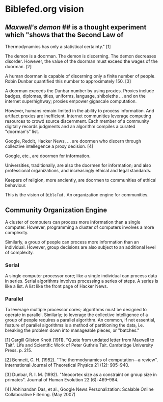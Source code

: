 Biblefed.org vision
===

## *Maxwell's demon* ## is a thought experiment which "shows that the Second Law of 
Thermodynamics has only a statistical certainty." [1]

The demon is a doorman. The demon is discerning. The demon decreases disorder.
However, the value of the doorman must exceed the wages of the doorman. [2]

A human doorman is capable of discerning only a finite number of people.
Robin Dunbar quantified this number to approximately 150. [3]

A doorman exceeds the Dunbar number by using proxies. Proxies include badges,
diplomas, titles, uniforms, language, shiboleths ... and on the internet
superhighway; proxies empower gigascale computation.

However, humans remain limited in the ability to process information. And 
artifact proxies are inefficient. Internet communities leverage computing 
resources to crowd source discernment. Each member of a community digitally
records judgments and an algorithm compiles a curated "doorman's" list.

Google, Reddit, Hacker News, ... are doormen who discern through collective
intellegence a proxy decision. [4]

Google, etc., are doormen for information.

Universities, traditionally, are also the doormen for information; and also
professional organizations, and increasingly ethical and legal standards.

Keepers of religion, more anciently, are doormen to communities of ethical
behaviour.

This is the vision of `BibleFed.` An organization engine for communities.

Community Organization Engine
---

A cluster of computers can process more information than a single computer.
However, programming a cluster of computers involves a more complexity.

Similarly, a group of people can process more information than an individual.
However, group decisions are also subject to an additional level of complexity.

### Serial ###

A single computer processor core; like a single individual can process data in
series. Serial algorithms involves processing a series of steps. A series is
like a list. A list like the front page of Hacker News.

### Parallel ###

To leverage multiple processor cores; algorithms must be designed to operate
in parallel. Similarly; to leverage the collective intelligence of a group
of people requires a parallel algorithm. An common, if not essential, feature 
of parallel algorithms is a method of partitioning the data, i.e. breaking the
problem down into manageable pieces, or "batches."










[1] Cargill Gilston Knott (1911). "Quote from undated letter from Maxwell to Tait". Life and Scientific Work of Peter Guthrie Tait. Cambridge University Press. p. 215.

[2] Bennett, C. H. (1982). "The thermodynamics of computation—a review". International Journal of Theoretical Physics 21 (12): 905–940.

[3] Dunbar, R. I. M. (1992). "Neocortex size as a constraint on group size in primates". Journal of Human Evolution 22 (6): 469–984.

[4] Abhinandan Das, et al., Google News Personalization: Scalable Online Collaborative Filtering. (May 2007)

